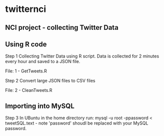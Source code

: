 # twitternci
NCI project - collecting Twitter Data
---------------------------------------------------------------------------------


Using R code
---------------------------------------------------------------------------------
Step 1
  Collecting Twitter Data using R script.
  Data is collected for 2 minutes every hour and saved to a JSON file.
  
  File: 1 - GetTweets.R

Step 2
  Convert large JSON files to CSV files
  
  File: 2 - CleanTweets.R

Importing into MySQL
---------------------------------------------------------------------------------
Step 3 
  In UBuntu in the home directory run:
  mysql -u root -ppassword < tweetSQL.text - note 'password' shoudl be replaced with your MySQL password.
  



